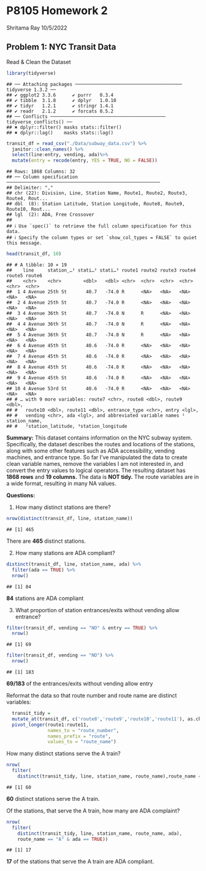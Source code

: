 P8105 Homework 2
================
Shritama Ray
10/5/2022

## Problem 1: NYC Transit Data

Read & Clean the Dataset

``` r
library(tidyverse)
```

    ## ── Attaching packages ─────────────────────────────────────── tidyverse 1.3.2 ──
    ## ✔ ggplot2 3.3.6      ✔ purrr   0.3.4 
    ## ✔ tibble  3.1.8      ✔ dplyr   1.0.10
    ## ✔ tidyr   1.2.1      ✔ stringr 1.4.1 
    ## ✔ readr   2.1.2      ✔ forcats 0.5.2 
    ## ── Conflicts ────────────────────────────────────────── tidyverse_conflicts() ──
    ## ✖ dplyr::filter() masks stats::filter()
    ## ✖ dplyr::lag()    masks stats::lag()

``` r
transit_df = read_csv("./Data/subway_data.csv") %>%
  janitor::clean_names() %>%
  select(line:entry, vending, ada)%>%
  mutate(entry = recode(entry, YES = TRUE, NO = FALSE)) 
```

    ## Rows: 1868 Columns: 32
    ## ── Column specification ────────────────────────────────────────────────────────
    ## Delimiter: ","
    ## chr (22): Division, Line, Station Name, Route1, Route2, Route3, Route4, Rout...
    ## dbl  (8): Station Latitude, Station Longitude, Route8, Route9, Route10, Rout...
    ## lgl  (2): ADA, Free Crossover
    ## 
    ## ℹ Use `spec()` to retrieve the full column specification for this data.
    ## ℹ Specify the column types or set `show_col_types = FALSE` to quiet this message.

``` r
head(transit_df, 10)
```

    ## # A tibble: 10 × 19
    ##    line     station_…¹ stati…² stati…³ route1 route2 route3 route4 route5 route6
    ##    <chr>    <chr>        <dbl>   <dbl> <chr>  <chr>  <chr>  <chr>  <chr>  <chr> 
    ##  1 4 Avenue 25th St       40.7   -74.0 R      <NA>   <NA>   <NA>   <NA>   <NA>  
    ##  2 4 Avenue 25th St       40.7   -74.0 R      <NA>   <NA>   <NA>   <NA>   <NA>  
    ##  3 4 Avenue 36th St       40.7   -74.0 N      R      <NA>   <NA>   <NA>   <NA>  
    ##  4 4 Avenue 36th St       40.7   -74.0 N      R      <NA>   <NA>   <NA>   <NA>  
    ##  5 4 Avenue 36th St       40.7   -74.0 N      R      <NA>   <NA>   <NA>   <NA>  
    ##  6 4 Avenue 45th St       40.6   -74.0 R      <NA>   <NA>   <NA>   <NA>   <NA>  
    ##  7 4 Avenue 45th St       40.6   -74.0 R      <NA>   <NA>   <NA>   <NA>   <NA>  
    ##  8 4 Avenue 45th St       40.6   -74.0 R      <NA>   <NA>   <NA>   <NA>   <NA>  
    ##  9 4 Avenue 45th St       40.6   -74.0 R      <NA>   <NA>   <NA>   <NA>   <NA>  
    ## 10 4 Avenue 53rd St       40.6   -74.0 R      <NA>   <NA>   <NA>   <NA>   <NA>  
    ## # … with 9 more variables: route7 <chr>, route8 <dbl>, route9 <dbl>,
    ## #   route10 <dbl>, route11 <dbl>, entrance_type <chr>, entry <lgl>,
    ## #   vending <chr>, ada <lgl>, and abbreviated variable names ¹​station_name,
    ## #   ²​station_latitude, ³​station_longitude

**Summary:** This dataset contains information on the NYC subway system.
Specifically, the dataset describes the routes and locations of the
stations, along with some other features such as ADA accessibility,
vending machines, and entrance type. So far I’ve manipulated the data to
create clean variable names, remove the variables I am not interested
in, and convert the entry values to logical operators. The resulting
dataset has **1868 rows** and **19 columns.** The data is **NOT tidy.**
The route variables are in a wide format, resulting in many NA values.

**Questions:**

1.  How many distinct stations are there?

``` r
nrow(distinct(transit_df, line, station_name))
```

    ## [1] 465

There are **465** distinct stations.

2.  How many stations are ADA compliant?

``` r
distinct(transit_df, line, station_name, ada) %>%
  filter(ada == TRUE) %>%
  nrow()
```

    ## [1] 84

**84** stations are ADA compliant

3.  What proportion of station entrances/exits without vending allow
    entrance?

``` r
filter(transit_df, vending == "NO" & entry == TRUE) %>%
  nrow()
```

    ## [1] 69

``` r
filter(transit_df, vending == "NO") %>%
  nrow()
```

    ## [1] 183

**69/183** of the entrances/exits without vending allow entry

Reformat the data so that route number and route name are distinct
variables:

``` r
  transit_tidy = 
  mutate_at(transit_df, c('route8','route9','route10','route11'), as.character) %>%
  pivot_longer(route1:route11, 
               names_to = "route_number", 
               names_prefix = "route", 
               values_to = "route_name")
```

How many distinct stations serve the A train?

``` r
nrow(
  filter(
    distinct(transit_tidy, line, station_name, route_name),route_name == "A"))
```

    ## [1] 60

**60** distinct stations serve the A train.

Of the stations, that serve the A train, how many are ADA complaint?

``` r
nrow(
  filter(
    distinct(transit_tidy, line, station_name, route_name, ada),
    route_name == "A" & ada == TRUE))
```

    ## [1] 17

**17** of the stations that serve the A train are ADA compliant.
